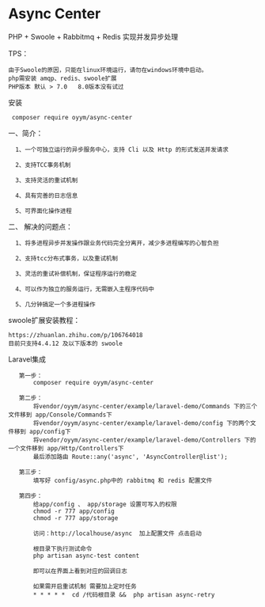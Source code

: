 # Async Center
PHP + Swoole + Rabbitmq + Redis 实现并发异步处理 

TPS：
    
    由于Swoole的原因，只能在linux环境运行，请勿在windows环境中启动。
    php需安装 amqp、redis、swoole扩展
    PHP版本 默认 > 7.0   8.0版本没有试过

安装 

     composer require oyym/async-center


一、简介：
 
      1、一个可独立运行的异步服务中心，支持 Cli 以及 Http 的形式发送并发请求

      2、支持TCC事务机制

      3、支持灵活的重试机制

      4、具有完善的日志信息

      5、可界面化操作进程
      
二、 解决的问题点：

      1、将多进程异步并发操作跟业务代码完全分离开，减少多进程编写的心智负担

      2、支持tcc分布式事务，以及重试机制

      3、灵活的重试补偿机制，保证程序运行的稳定
  
      4、可以作为独立的服务运行，无需嵌入主程序代码中
      
      5、几分钟搞定一个多进程操作
      
      
swoole扩展安装教程：

    https://zhuanlan.zhihu.com/p/106764018
    目前只支持4.4.12 及以下版本的 swoole

Laravel集成 

       第一步：
           composer require oyym/async-center
       
       第二步：
           将vendor/oyym/async-center/example/laravel-demo/Commands 下的三个文件移到 app/Console/Commands下
           将vendor/oyym/async-center/example/laravel-demo/config 下的两个文件移到 app/config下
           将vendor/oyym/async-center/example/laravel-demo/Controllers 下的一个文件移到 app/Http/Controllers下
           最后添加路由 Route::any('async', 'AsyncController@list');
       
       第三步：
           填写好 config/async.php中的 rabbitmq 和 redis 配置文件 
       
       第四步：
           给app/config 、 app/storage 设置可写入的权限 
           chmod -r 777 app/config
           chmod -r 777 app/storage
      
           访问：http://localhouse/async  加上配置文件 点击启动
       
           根目录下执行测试命令
           php artisan async-test content
           
           即可以在界面上看到对应的回调日志
           
           如果需开启重试机制 需要加上定时任务
           * * * * *  cd /代码根目录 &&  php artisan async-retry


